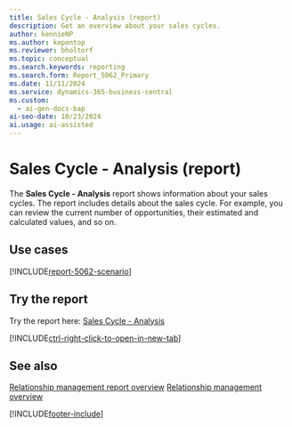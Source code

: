 ```yaml
---
title: Sales Cycle - Analysis (report)
description: Get an overview about your sales cycles.
author: kennieNP
ms.author: kepontop
ms.reviewer: bholtorf
ms.topic: conceptual
ms.search.keywords: reporting
ms.search.form: Report_5062_Primary
ms.date: 11/11/2024
ms.service: dynamics-365-business-central
ms.custom:
  - ai-gen-docs-bap
ai-seo-date: 10/23/2024
ai.usage: ai-assisted
---
```


# Sales Cycle - Analysis (report)

The **Sales Cycle - Analysis** report shows information about your sales cycles. The report includes details about the sales cycle. For example, you can review the current number of opportunities, their estimated and calculated values, and so on.

## Use cases

[!INCLUDE[report-5062-scenario](../includes/report-5062-scenario-include.md)]

<!-- 

Prompt

Below is a report in an ERP system. Provide 3-4 use cases for different personas working with project management or finance for projects.

Format like this:    
  
As a <persona>, use the report to    
* use case 1  
* use case 2    

Do not capitalize the persona names. 

Do not start lines with "Use the data to"

## Report name
Sales Cycle - Analysis

## Report description

### What the report does

### Use cases

Please include your data sources and URLs

-->

## Try the report

Try the report here: [Sales Cycle - Analysis](https://businesscentral.dynamics.com?report=5062)

[!INCLUDE[ctrl-right-click-to-open-in-new-tab](../includes/ctrl-right-click-to-open-in-new-tab.md)]

## See also

[Relationship management report overview](../marketing-reports.md)
[Relationship management overview](../marketing-relationship-management.md)

[!INCLUDE[footer-include](../includes/footer-banner.md)]